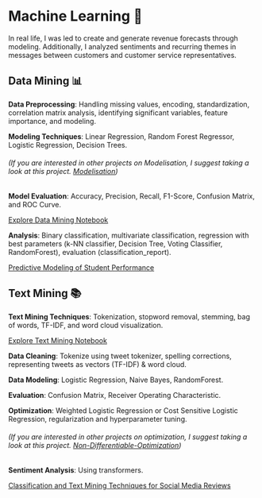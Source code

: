 # Machine Learning 🤖

In real life, I was led to create and generate revenue forecasts through modeling. Additionally, I analyzed sentiments and recurring themes in messages between customers and customer service representatives.

## Data Mining 📊

**Data Preprocessing**: Handling missing values, encoding, standardization, correlation matrix analysis, identifying significant variables, feature importance, and modeling.

**Modeling Techniques**: Linear Regression, Random Forest Regressor, Logistic Regression, Decision Trees.
###### (If you are interested in other projects on Modelisation, I suggest taking a look at this project. [Modelisation](https://github.com/CatelloTheDataProjectManager/Predicting-Energy-Consumption/blob/main/README.md))

**Model Evaluation**: Accuracy, Precision, Recall, F1-Score, Confusion Matrix, and ROC Curve.

[Explore Data Mining Notebook](https://github.com/CatelloTheDataProjectManager/Machine-Learning/blob/main/Data%20Mining.ipynb)

**Analysis**: Binary classification, multivariate classification, regression with best parameters (k-NN classifier, Decision Tree, Voting Classifier, RandomForest), evaluation (classification_report).

[Predictive Modeling of Student Performance](https://github.com/CatelloTheDataProjectManager/Machine-Learning/blob/main/Predictive%20Modeling%20of%20Student%20Performance.ipynb)

## Text Mining 📚

**Text Mining Techniques**: Tokenization, stopword removal, stemming, bag of words, TF-IDF, and word cloud visualization.

[Explore Text Mining Notebook](https://github.com/CatelloTheDataProjectManager/Machine-Learning/blob/main/Text%20Mining.ipynb)

**Data Cleaning**: Tokenize using tweet tokenizer, spelling corrections, representing tweets as vectors (TF-IDF) & word cloud.

**Data Modeling**: Logistic Regression, Naive Bayes, RandomForest.

**Evaluation**: Confusion Matrix, Receiver Operating Characteristic.

**Optimization**: Weighted Logistic Regression or Cost Sensitive Logistic Regression, regularization and hyperparameter tuning. 
###### (If you are interested in other projects on optimization, I suggest taking a look at this project. [Non-Differentiable-Optimization](https://github.com/CatelloTheDataProjectManager/Non-Differentiable-Optimization/blob/main/README.md))

**Sentiment Analysis**: Using transformers.

[Classification and Text Mining Techniques for Social Media Reviews](https://github.com/CatelloTheDataProjectManager/Machine-Learning/blob/main/Classification%20and%20Text%20Mining%20Techniques%20for%20Social%20Media%20Reviews.ipynb)


